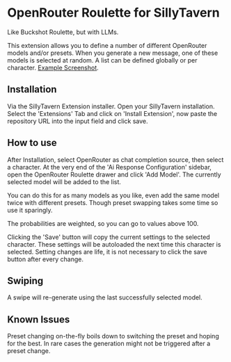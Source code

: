 # OpenRouter Roulette for SillyTavern
Like Buckshot Roulette, but with LLMs.

This extension allows you to define a number of different OpenRouter models and/or presets. When you generate a new message, one of these models is selected at random. A list can be defined globally or per character. [Example Screenshot](example.png).

## Installation

Via the SillyTavern Extension installer. Open your SillyTavern installation. Select the 'Extensions' Tab and click on 'Install Extension', now paste the repository URL into the input field and click save.

## How to use

After Installation, select OpenRouter as chat completion source, then select a character. At the very end of the 'Ai Response Configuration' sidebar, open the OpenRouter Roulette drawer and click 'Add Model'. The currently selected model will be added to the list.

You can do this for as many models as you like, even add the same model twice with different presets. Though preset swapping takes some time so use it sparingly. 

The probabilities are weighted, so you can go to values above 100.

Clicking the 'Save' button will copy the current settings to the selected character. These settings will be autoloaded the next time this character is selected. Setting changes are life, it is not necessary to click the save button after every change.

## Swiping 

A swipe will re-generate using the last successfully selected model. 

## Known Issues

Preset changing on-the-fly boils down to switching the preset and hoping for the best. In rare cases the generation might not be triggered after a preset change.
